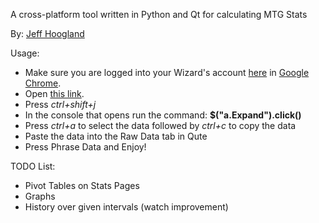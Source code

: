 A cross-platform tool written in Python and Qt for calculating MTG Stats

By: [Jeff Hoogland](http://www.jeffhoogland.com/)

Usage:
- Make sure you are logged into your Wizard's account [here](http://www.wizards.com/magic/planeswalkerpoints) in [Google Chrome](http://www.google.com/chrome/).
- Open [this link](https://www.wizards.com/Magic/PlaneswalkerPoints/History#type=EventsOnly).
- Press *ctrl+shift+j*
- In the console that opens run the command: **$("a.Expand").click()**
- Press *ctrl+a* to select the data followed by *ctrl+c* to copy the data
- Paste the data into the Raw Data tab in Qute
- Press Phrase Data and Enjoy!

TODO List:

- Pivot Tables on Stats Pages
- Graphs
- History over given intervals (watch improvement)
